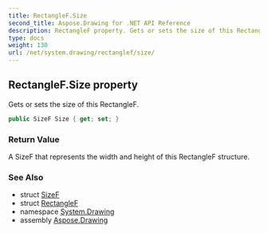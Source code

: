 ```yaml
---
title: RectangleF.Size
second_title: Aspose.Drawing for .NET API Reference
description: RectangleF property. Gets or sets the size of this RectangleF
type: docs
weight: 130
url: /net/system.drawing/rectanglef/size/
---
```

## RectangleF.Size property

Gets or sets the size of this RectangleF.

```csharp
public SizeF Size { get; set; }
```

### Return Value

A SizeF that represents the width and height of this RectangleF structure.

### See Also

* struct [SizeF](../../sizef/)
* struct [RectangleF](../)
* namespace [System.Drawing](../../rectanglef/)
* assembly [Aspose.Drawing](../../../)


